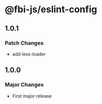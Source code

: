 # @fbi-js/eslint-config

## 1.0.1

### Patch Changes

- add less-loader

## 1.0.0

### Major Changes

- First major release
